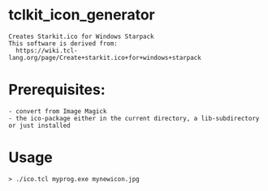 # tclkit_icon_generator
    Creates Starkit.ico for Windows Starpack
    This software is derived from: 
      https://wiki.tcl-lang.org/page/Create+starkit.ico+for+windows+starpack

# Prerequisites:
    - convert from Image Magick
    - the ico-package either in the current directory, a lib-subdirectory or just installed

# Usage
    > ./ico.tcl myprog.exe mynewicon.jpg
